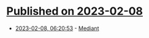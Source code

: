 # [Published on 2023-02-08](index.md)

* [2023-02-08, 06:20:53](https://news.ycombinator.com/item?id=34704800) - [Mediant](https://www.johndcook.com/blog/2023/02/07/mediant-approximation-trick/)
